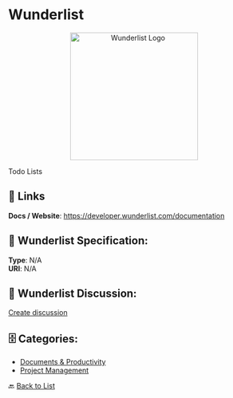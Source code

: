 # Wunderlist
<p align="center">
    <img width="256" src="https://raw.githubusercontent.com/apis-list/apis-list/main/apis/wunderlist/logo_256x256.png" alt="Wunderlist Logo"/>
</p>

Todo Lists

##  🔗 Links
**Docs / Website**: https://developer.wunderlist.com/documentation

## 🧬 Wunderlist Specification:
**Type**: N/A  
**URI**: N/A

## 💬 Wunderlist Discussion:
[Create discussion](https://github.com/apis-list/apis-list/discussions/new)

## 🗄️ Categories:
- [Documents & Productivity](https://github.com/apis-list/apis-list#documents--productivity-)
- [Project Management](https://github.com/apis-list/apis-list#project-management-)




🔙 [Back to List](https://github.com/apis-list/apis-list)

